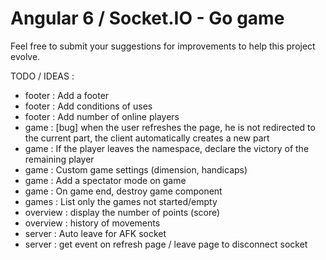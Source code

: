 # Angular 6 / Socket.IO - Go game

Feel free to submit your suggestions for improvements to help this project evolve.

TODO / IDEAS :
* footer : Add a footer
* footer : Add conditions of uses
* footer : Add number of online players
* game : \[bug] when the user refreshes the page, he is not redirected to the current part, the client automatically creates a new part
* game : If the player leaves the namespace, declare the victory of the remaining player
* game : Custom game settings (dimension, handicaps)
* game : Add a spectator mode on game
* game : On game end, destroy game component
* games : List only the games not started/empty
* overview : display the number of points (score)
* overview : history of movements
* server : Auto leave for AFK socket
* server : get event on refresh page / leave page to disconnect socket